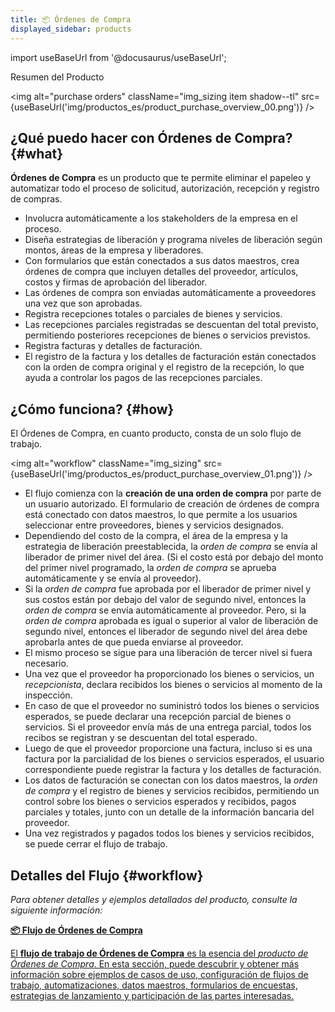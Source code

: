 ```yaml
---
title: 📦 Órdenes de Compra
displayed_sidebar: products
---
```


import useBaseUrl from '@docusaurus/useBaseUrl'; 

<span className="hero__title">Resumen del Producto</span>
<br/>

<img alt="purchase orders" className="img_sizing item shadow--tl" src={useBaseUrl('img/productos_es/product_purchase_overview_00.png')} />
<br/>

## ¿Qué puedo hacer con Órdenes de Compra? {#what}

**Órdenes de Compra** es un producto que te permite eliminar el papeleo y automatizar todo el proceso de solicitud, autorización, recepción y registro de compras.

- Involucra automáticamente a los stakeholders de la empresa en el proceso.
- Diseña estrategias de liberación y programa niveles de liberación según montos, áreas de la empresa y liberadores.
- Con formularios que están conectados a sus datos maestros, crea órdenes de compra que incluyen detalles del proveedor, artículos, costos y firmas de aprobación del liberador.
- Las órdenes de compra son enviadas automáticamente a proveedores una vez que son aprobadas.
- Registra recepciones totales o parciales de bienes y servicios.
- Las recepciones parciales registradas se descuentan del total previsto, permitiendo posteriores recepciones de bienes o servicios previstos.
- Registra facturas y detalles de facturación.
- El registro de la factura y los detalles de facturación están conectados con la orden de compra original y el registro de la recepción, lo que ayuda a controlar los pagos de las recepciones parciales.

## ¿Cómo funciona? {#how}
El Órdenes de Compra, en cuanto producto, consta de un solo flujo de trabajo.

<img alt="workflow" className="img_sizing" src={useBaseUrl('img/productos_es/product_purchase_overview_01.png')} />
<br/>

- El flujo comienza con la **creación de una orden de compra** por parte de un usuario autorizado. El formulario de creación de órdenes de compra está conectado con datos maestros, lo que permite a los usuarios seleccionar entre proveedores, bienes y servicios designados.
- Dependiendo del costo de la compra, el área de la empresa y la estrategia de liberación preestablecida, la _orden de compra_ se envía al liberador de primer nivel del área. (Si el costo está por debajo del monto del primer nivel programado, la _orden de compra_ se aprueba automáticamente y se envía al proveedor).
- Si la _orden de compra_ fue aprobada por el liberador de primer nivel y sus costos están por debajo del valor de segundo nivel, entonces la _orden de compra_ se envía automáticamente al proveedor. Pero, si la _orden de compra_ aprobada es igual o superior al valor de liberación de segundo nivel, entonces el liberador de segundo nivel del área debe aprobarla antes de que pueda enviarse al proveedor.
- El mismo proceso se sigue para una liberación de tercer nivel si fuera necesario.
- Una vez que el proveedor ha proporcionado los bienes o servicios, un _recepcionista_, declara recibidos los bienes o servicios al momento de la inspección.
- En caso de que el proveedor no suministró todos los bienes o servicios esperados, se puede declarar una recepción parcial de bienes o servicios. Si el proveedor envía más de una entrega parcial, todos los recibos se registran y se descuentan del total esperado.
- Luego de que el proveedor proporcione una factura, incluso si es una factura por la parcialidad de los bienes o servicios esperados, el usuario correspondiente puede registrar la factura y los detalles de facturación.
- Los datos de facturación se conectan con los datos maestros, la _orden de compra_ y el registro de bienes y servicios recibidos, permitiendo un control sobre los bienes o servicios esperados y recibidos, pagos parciales y totales, junto con un detalle de la información bancaria del proveedor.
- Una vez registrados y pagados todos los bienes y servicios recibidos, se puede cerrar el flujo de trabajo.

## Detalles del Flujo {#workflow}
_Para obtener detalles y ejemplos detallados del producto, consulte la siguiente información:_

<div className="container">
<div className="row">

<div className="col col--12 margin-bottom--lg">
<a className="card2 padding--lg cardContainer_qNfC" href="/docs/products/purchase_order_product/workflow_overview">

<span className="hero__subtitle"><b>📦 Flujo de Órdenes de Compra</b></span> 

El **flujo de trabajo de Órdenes de Compra** es la esencia del _producto de Órdenes de Compra_. En esta sección, puede descubrir y obtener más información sobre ejemplos de casos de uso, configuración de flujos de trabajo, automatizaciones, datos maestros, formularios de encuestas, estrategias de lanzamiento y participación de las partes interesadas.

</a>
</div>
</div>
</div>
<br/>
